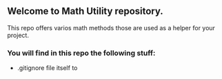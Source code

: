 ## Welcome to Math Utility repository.
This repo offers varios math methods those are used as a helper for your project.

### You will find in this repo the following stuff:
* .gitignore file itself to
